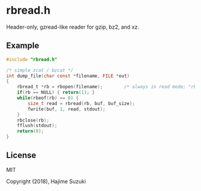 
# rbread.h

Header-only, gzread-like reader for gzip, bz2, and xz.

## Example

```C
#include "rbread.h"

/* simple zcat / bzcat */
int dump_file(char const *filename, FILE *out)
{
	rbread_t *rb = rbopen(filename);		/* always in read mode; "rb" for plain text */
	if(rb == NULL) { return(1); }
	while(rbeof(rb) == 0) {
		size_t read = rbread(rb, buf, buf_size);
		fwrite(buf, 1, read, stdout);
	}
	rbclose(rb);
	fflush(stdout);
	return(0);
}
```

## License

MIT

Copyright (2018), Hajime Suzuki
